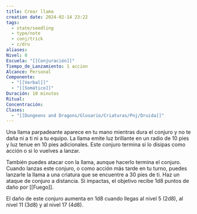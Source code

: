 ```yaml
---
title: Crear llama
creation date: 2024-02-14 23:22
tags:
  - state/seedling
  - type/note
  - conj/trick
  - c/dru
aliases: 
Nivel: 0
Escuela: "[[Conjuración]]"
Tiempo_de_Lanzamiento: 1 accion
Alcance: Personal
Componente:
  - "[[Verbal]]"
  - "[[Somático]]"
Duración: 10 minutos
Ritual: 
Concentración: 
Clases:
  - "[[Dungeons and Dragons/Glosario/Criaturas/Pnj/Druida]]"
---
```

Una llama parpadeante aparece en tu mano mientras dura el conjuro y no te daña ni a ti ni a tu equipo. La llama emite luz brillante en un radio de 10 pies y luz tenue en 10 pies adicionales. Este conjuro termina si lo disipas como acción o si lo vuelves a lanzar.

También puedes atacar con la llama, aunque hacerlo termina el conjuro. Cuando lanzas este conjuro, o como acción más tarde en tu turno, puedes lanzarle la llama a una criatura que se encuentre a 30 pies de ti. Haz un ataque de conjuro a distancia. Si impactas, el objetivo recibe 1d8 puntos de daño por [[Fuego]].

El daño de este conjuro aumenta en 1d8 cuando llegas al nivel 5 (2d8), al nivel 11 (3d8) y al nivel 17 (4d8).